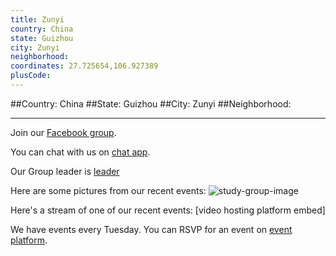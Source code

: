 ```yaml
---
title: Zunyi
country: China
state: Guizhou
city: Zunyi
neighborhood: 
coordinates: 27.725654,106.927389
plusCode:
---
```


##Country: China
##State: Guizhou
##City: Zunyi
##Neighborhood: 
*****
Join our [Facebook group](https://www.facebook.com/groups/free.code.camp.zunyi).

You can chat with us on [chat app]().

Our Group leader is [leader]()

Here are some pictures from our recent events:
![study-group-image]()

Here's a stream of one of our recent events:
[video hosting platform embed]

We have events every Tuesday. You can RSVP for an event on [event platform]().
